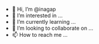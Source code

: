 - 👋 Hi, I’m @inagap
- 👀 I’m interested in ...
- 🌱 I’m currently learning ...
- 💞️ I’m looking to collaborate on ...
- 📫 How to reach me ...

<!---
inagap/inagap is a ✨ special ✨ repository because its `README.md` (this file) appears on your GitHub profile.
You can click the Preview link to take a look at your changes.
--->
